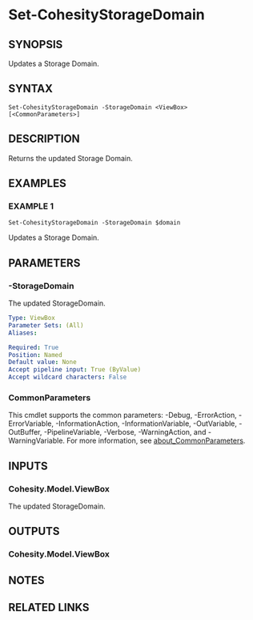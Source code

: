 # Set-CohesityStorageDomain

## SYNOPSIS
Updates a Storage Domain.

## SYNTAX

```
Set-CohesityStorageDomain -StorageDomain <ViewBox> [<CommonParameters>]
```

## DESCRIPTION
Returns the updated Storage Domain.

## EXAMPLES

### EXAMPLE 1
```
Set-CohesityStorageDomain -StorageDomain $domain
```

Updates a Storage Domain.

## PARAMETERS

### -StorageDomain
The updated StorageDomain.

```yaml
Type: ViewBox
Parameter Sets: (All)
Aliases:

Required: True
Position: Named
Default value: None
Accept pipeline input: True (ByValue)
Accept wildcard characters: False
```

### CommonParameters
This cmdlet supports the common parameters: -Debug, -ErrorAction, -ErrorVariable, -InformationAction, -InformationVariable, -OutVariable, -OutBuffer, -PipelineVariable, -Verbose, -WarningAction, and -WarningVariable. For more information, see [about_CommonParameters](http://go.microsoft.com/fwlink/?LinkID=113216).

## INPUTS

### Cohesity.Model.ViewBox
The updated StorageDomain.

## OUTPUTS

### Cohesity.Model.ViewBox
## NOTES

## RELATED LINKS

